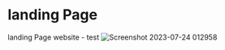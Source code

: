 # landing Page
 landing Page website - test
![Screenshot 2023-07-24 012958](https://github.com/arash-ati/landing-page/assets/70780914/d9f70648-9b3f-496e-9f78-c942e6b1c0d1)
